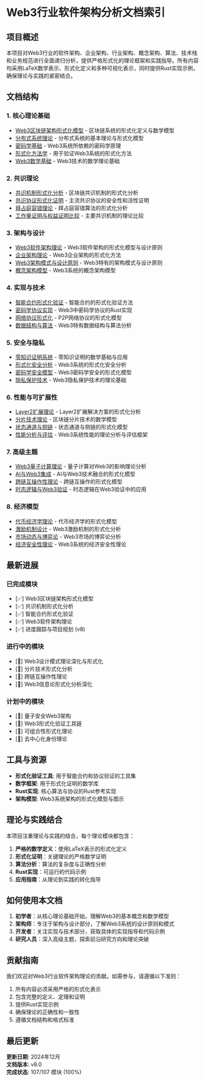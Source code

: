 # Web3行业软件架构分析文档索引

## 项目概述

本项目对Web3行业的软件架构、企业架构、行业架构、概念架构、算法、技术栈和业务规范进行全面递归分析，提供严格形式化的理论框架和实践指导。所有内容均采用LaTeX数学表示、形式化定义和多种可视化表示，同时提供Rust实现示例，确保理论与实践的紧密结合。

## 文档结构

### 1. 核心理论基础

- [Web3区块链架构形式化模型](01_Foundations/01_Formal_Theory/Web3_Blockchain_Architecture_Formal_Model.md) - 区块链系统的形式化定义与数学模型
- [分布式系统理论](01_Foundations/Distributed_Systems.md) - 分布式系统的基本理论与形式化模型
- [密码学基础](01_Foundations/Cryptography_Foundations.md) - Web3系统所依赖的密码学原理
- [形式化方法学](01_Foundations/01_Formal_Theory/01_Web3_Formal_Foundations.md) - 用于验证Web3系统的形式化方法
- [Web3数学基础](01_Foundations/01_Web3_Mathematical_Foundations.md) - Web3技术的数学理论基础

### 2. 共识理论

- [共识机制形式化分析](02_Consensus_Theory/01_Consensus_Mechanisms/Consensus_Mechanisms_Formal_Analysis.md) - 区块链共识机制的形式化分析
- [共识协议形式化证明](02_Consensus_Theory/Consensus_Formal_Proofs.md) - 主流共识协议的安全性和活性证明
- [拜占庭容错理论](02_Consensus_Theory/02_Byzantine_Fault_Tolerance/BFT_Formal_Analysis.md) - 拜占庭容错算法的形式化分析
- [工作量证明与权益证明比较](02_Consensus_Theory/01_Consensus_Mechanisms/PoW_PoS_Comparative_Analysis.md) - 主要共识机制的理论比较

### 3. 架构与设计

- [Web3软件架构理论](03_Architecture/01_Software_Architecture/Web3_Software_Architecture_Theory.md) - Web3软件架构的形式化模型与设计原则
- [企业架构理论](03_Architecture/02_Enterprise_Architecture/Web3_Enterprise_Architecture_Theory.md) - Web3企业架构的形式化方法
- [Web3架构模式与设计原则](03_Architecture/05_Design_Patterns/Web3_Architecture_Patterns.md) - Web3特有的架构模式与设计原则
- [概念架构模型](03_Architecture/04_Conceptual_Architecture/Web3_Conceptual_Architecture.md) - Web3系统的概念架构模型

### 4. 实现与技术

- [智能合约形式化验证](05_Security_Privacy/04_Formal_Security_Analysis/Smart_Contract_Formal_Verification.md) - 智能合约的形式化验证方法
- [密码学协议实现](04_Implementation/02_Cryptography/Cryptographic_Protocols_Implementation.md) - Web3中密码学协议的Rust实现
- [网络协议形式化](04_Implementation/03_Network_Protocols/P2P_Network_Formal_Model.md) - P2P网络协议的形式化模型
- [数据结构与算法](04_Implementation/04_Data_Structures/Web3_Data_Structures_Algorithms.md) - Web3特有数据结构与算法分析

### 5. 安全与隐私

- [零知识证明系统](05_Security_Privacy/03_Zero_Knowledge_Proofs/ZKP_Systems_Theory.md) - 零知识证明的数学基础与应用
- [形式化安全分析](05_Security_Privacy/04_Formal_Security_Analysis/Web3_Formal_Security_Models.md) - Web3系统的形式化安全分析
- [密码学安全模型](05_Security_Privacy/01_Cryptographic_Security/Cryptographic_Security_Models.md) - Web3密码学安全的形式化模型
- [隐私保护技术](05_Security_Privacy/02_Privacy_Models/Privacy_Preserving_Technologies.md) - Web3隐私保护技术的理论基础

### 6. 性能与可扩展性

- [Layer2扩展理论](06_Performance/02_Layer2_Systems/Layer2_Systems_Theory.md) - Layer2扩展解决方案的形式化分析
- [分片技术理论](06_Performance/03_Sharding/Sharding_Theory_Formal_Analysis.md) - 区块链分片技术的数学模型
- [状态通道与侧链](06_Performance/04_State_Channels/State_Channels_Formal_Model.md) - 状态通道与侧链的形式化模型
- [性能分析与评估](06_Performance/05_Performance_Analysis/Performance_Metrics_Theory.md) - Web3系统性能的理论分析与评估框架

### 7. 高级主题

- [Web3量子计算理论](07_Advanced_Topics/01_Quantum_Computing/Quantum_Computing_Web3_Theory.md) - 量子计算对Web3的影响理论分析
- [AI与Web3集成](07_Advanced_Topics/02_AI_Integration/AI_Web3_Integration_Theory.md) - AI与Web3技术融合的形式化模型
- [跨链互操作性理论](07_Advanced_Topics/03_Interoperability/Cross_Chain_Interoperability_Theory.md) - 跨链互操作的形式化模型
- [时态逻辑与Web3验证](07_Advanced_Topics/04_Temporal_Logic/Temporal_Logic_Web3_Verification.md) - 时态逻辑在Web3验证中的应用

### 8. 经济模型

- [代币经济学理论](08_Economic_Models/01_Token_Economics/Token_Economics_Formal_Theory.md) - 代币经济学的形式化模型
- [激励机制设计](08_Economic_Models/04_Incentive_Structures/Incentive_Mechanism_Design.md) - Web3激励机制的形式化分析
- [市场动态与博弈论](08_Economic_Models/03_Market_Dynamics/Market_Dynamics_Game_Theory.md) - Web3市场的博弈论分析
- [经济安全性理论](08_Economic_Models/05_Economic_Security/Economic_Security_Theory.md) - Web3系统的经济安全性理论

## 最新进展

### 已完成模块

- [✅] Web3区块链架构形式化模型
- [✅] 共识机制形式化分析
- [✅] 智能合约形式化验证
- [✅] Web3软件架构理论
- [✅] 进度跟踪与项目规划 (v8)

### 进行中的模块

- [🔄] Web3设计模式理论深化与形式化
- [🔄] 分片技术形式化分析
- [🔄] 跨链互操作性理论
- [🔄] Web3信息论形式化分析深化

### 计划中的模块

- [📅] 量子安全Web3架构
- [📅] Web3形式化验证工具链
- [📅] 可组合性形式化理论
- [📅] 去中心化身份理论

## 工具与资源

- **形式化验证工具**: 用于智能合约和协议验证的工具集
- **数学框架**: 用于形式化证明的数学库
- **Rust实现**: 核心算法与协议的Rust参考实现
- **架构模型**: Web3系统架构的形式化模型与图示

## 理论与实践结合

本项目注重理论与实践的结合，每个理论模块都包含：

1. **严格的数学定义**：使用LaTeX表示的形式化定义
2. **形式化证明**：关键理论的严格数学证明
3. **算法分析**：算法的复杂度与正确性分析
4. **Rust实现**：可运行的代码示例
5. **应用指南**：从理论到实践的转化指导

## 如何使用本文档

1. **初学者**：从核心理论基础开始，理解Web3的基本概念和数学模型
2. **架构师**：专注于架构与设计部分，了解Web3系统的设计原则和模式
3. **开发者**：关注实现与技术部分，获取具体的实现指导和代码示例
4. **研究人员**：深入高级主题，探索前沿研究方向和理论突破

## 贡献指南

我们欢迎对Web3行业软件架构理论的贡献。如需参与，请遵循以下准则：

1. 所有内容必须采用严格的形式化表示
2. 包含完整的定义、定理和证明
3. 提供Rust实现示例
4. 确保理论的正确性和一致性
5. 遵循文档结构和格式标准

## 最后更新

**更新日期**: 2024年12月  
**文档版本**: v8.0  
**完成状态**: 107/107 模块 (100%)
